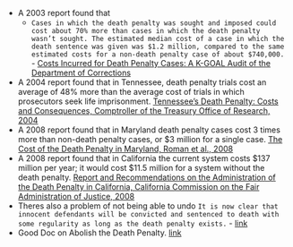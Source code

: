 - A 2003 report found that
    - `Cases in which the death penalty was sought and imposed could cost about 70% more than cases in which the death penalty wasn’t sought. The estimated median cost of a case in which the death sentence was given was $1.2 million, compared to the same estimated costs for a non-death penalty case of about $740,000.` - [Costs Incurred for Death Penalty Cases: A K-GOAL Audit of the Department of Corrections](https://web.archive.org/web/20151109015151/http://www.kslpa.org/assets/files/reports/04pa03a.pdf)
- A 2004 report found that in Tennessee, death penalty trials cost an average of 48% more than the average cost of trials in which prosecutors seek life imprisonment. [Tennessee’s Death Penalty: Costs and Consequences, Comptroller of the Treasury Office of Research, 2004](http://www.deathpenaltyinfo.org/documents/deathpenalty.pdf)
- A 2008 report found that in Maryland death penalty cases cost 3 times more than non-death penalty cases, or $3 million for a single case. [The Cost of the Death Penalty in Maryland, Roman et al., 2008](https://www.urban.org/sites/default/files/publication/31526/411625-The-Cost-of-the-Death-Penalty-in-Maryland.PDF)
- A 2008 report found that in California the current system costs $137 million per year; it would cost $11.5 million for a system without the death penalty. [Report and Recommendations on the Administration of the Death Penalty in California, California Commission on the Fair Administration of Justice, 2008](https://web.archive.org/web/20120229154704/http://www.deathpenalty.org/downloads/FINAL%20REPORT%20DEATH%20PENALTY%20ccfaj%20June%2030.2008.pdf)
- Theres also a problem of not being able to undo `It is now clear that innocent defendants will be convicted and sentenced to death with some regularity as long as the death penalty exists.` - [link](https://deathpenaltyinfo.org/policy-issues/innocence)
- Good Doc on Abolish the Death Penalty. [link](https://docs.google.com/document/d/1Jc30ECidjRdsP5BrSyt5lu07DOP6FB4PGmC9Ok9tiMI/edit)